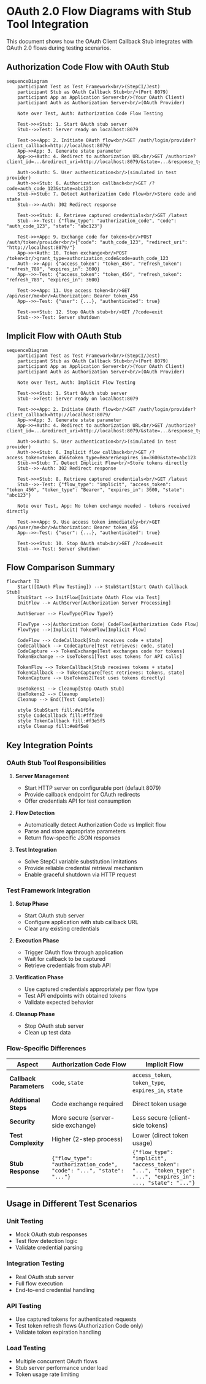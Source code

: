 # OAuth 2.0 Flow Diagrams with Stub Tool Integration

This document shows how the OAuth Client Callback Stub integrates with OAuth 2.0 flows during testing scenarios.

## Authorization Code Flow with OAuth Stub

```mermaid
sequenceDiagram
    participant Test as Test Framework<br/>(StepCI/Jest)
    participant Stub as OAuth Callback Stub<br/>(Port 8079)
    participant App as Application Server<br/>(Your OAuth Client)
    participant Auth as Authorization Server<br/>(OAuth Provider)

    Note over Test, Auth: Authorization Code Flow Testing

    Test->>+Stub: 1. Start OAuth stub server
    Stub-->>Test: Server ready on localhost:8079

    Test->>+App: 2. Initiate OAuth flow<br/>GET /auth/login/provider?client_callback=http://localhost:8079/
    App->>App: 3. Generate state parameter
    App->>+Auth: 4. Redirect to authorization URL<br/>GET /authorize?client_id=...&redirect_uri=http://localhost:8079/&state=...&response_type=code
    
    Auth->>Auth: 5. User authentication<br/>(simulated in test provider)
    Auth->>+Stub: 6. Authorization callback<br/>GET /?code=auth_code_123&state=abc123
    Stub->>Stub: 7. Detect Authorization Code Flow<br/>Store code and state
    Stub-->>-Auth: 302 Redirect response
    
    Test->>+Stub: 8. Retrieve captured credentials<br/>GET /latest
    Stub-->>-Test: {"flow_type": "authorization_code", "code": "auth_code_123", "state": "abc123"}
    
    Test->>+App: 9. Exchange code for tokens<br/>POST /auth/token/provider<br/>{"code": "auth_code_123", "redirect_uri": "http://localhost:8079/"}
    App->>+Auth: 10. Token exchange<br/>POST /token<br/>grant_type=authorization_code&code=auth_code_123
    Auth-->>-App: {"access_token": "token_456", "refresh_token": "refresh_789", "expires_in": 3600}
    App-->>-Test: {"access_token": "token_456", "refresh_token": "refresh_789", "expires_in": 3600}
    
    Test->>+App: 11. Use access token<br/>GET /api/user/me<br/>Authorization: Bearer token_456
    App-->>-Test: {"user": {...}, "authenticated": true}
    
    Test->>+Stub: 12. Stop OAuth stub<br/>GET /?code=exit
    Stub-->>-Test: Server shutdown
```

## Implicit Flow with OAuth Stub

```mermaid
sequenceDiagram
    participant Test as Test Framework<br/>(StepCI/Jest)
    participant Stub as OAuth Callback Stub<br/>(Port 8079)
    participant App as Application Server<br/>(Your OAuth Client)
    participant Auth as Authorization Server<br/>(OAuth Provider)

    Note over Test, Auth: Implicit Flow Testing

    Test->>+Stub: 1. Start OAuth stub server
    Stub-->>Test: Server ready on localhost:8079

    Test->>+App: 2. Initiate OAuth flow<br/>GET /auth/login/provider?client_callback=http://localhost:8079/
    App->>App: 3. Generate state parameter
    App->>+Auth: 4. Redirect to authorization URL<br/>GET /authorize?client_id=...&redirect_uri=http://localhost:8079/&state=...&response_type=token
    
    Auth->>Auth: 5. User authentication<br/>(simulated in test provider)
    Auth->>+Stub: 6. Implicit flow callback<br/>GET /?access_token=token_456&token_type=Bearer&expires_in=3600&state=abc123
    Stub->>Stub: 7. Detect Implicit Flow<br/>Store tokens directly
    Stub-->>-Auth: 302 Redirect response
    
    Test->>+Stub: 8. Retrieve captured credentials<br/>GET /latest
    Stub-->>-Test: {"flow_type": "implicit", "access_token": "token_456", "token_type": "Bearer", "expires_in": 3600, "state": "abc123"}
    
    Note over Test, App: No token exchange needed - tokens received directly
    
    Test->>+App: 9. Use access token immediately<br/>GET /api/user/me<br/>Authorization: Bearer token_456
    App-->>-Test: {"user": {...}, "authenticated": true}
    
    Test->>+Stub: 10. Stop OAuth stub<br/>GET /?code=exit
    Stub-->>-Test: Server shutdown
```

## Flow Comparison Summary

```mermaid
flowchart TD
    Start([OAuth Flow Testing]) --> StubStart[Start OAuth Callback Stub]
    StubStart --> InitFlow[Initiate OAuth Flow via Test]
    InitFlow --> AuthServer[Authorization Server Processing]
    
    AuthServer --> FlowType{Flow Type?}
    
    FlowType -->|Authorization Code| CodeFlow[Authorization Code Flow]
    FlowType -->|Implicit| TokenFlow[Implicit Flow]
    
    CodeFlow --> CodeCallback[Stub receives code + state]
    CodeCallback --> CodeCapture[Test retrieves: code, state]
    CodeCapture --> TokenExchange[Test exchanges code for tokens]
    TokenExchange --> UseTokens1[Test uses tokens for API calls]
    
    TokenFlow --> TokenCallback[Stub receives tokens + state]
    TokenCallback --> TokenCapture[Test retrieves: tokens, state]
    TokenCapture --> UseTokens2[Test uses tokens directly]
    
    UseTokens1 --> Cleanup[Stop OAuth Stub]
    UseTokens2 --> Cleanup
    Cleanup --> End([Test Complete])
    
    style StubStart fill:#e1f5fe
    style CodeCallback fill:#fff3e0
    style TokenCallback fill:#f3e5f5
    style Cleanup fill:#e8f5e8
```

## Key Integration Points

### OAuth Stub Tool Responsibilities

1. **Server Management**
   - Start HTTP server on configurable port (default 8079)
   - Provide callback endpoint for OAuth redirects
   - Offer credentials API for test consumption

2. **Flow Detection**
   - Automatically detect Authorization Code vs Implicit flow
   - Parse and store appropriate parameters
   - Return flow-specific JSON responses

3. **Test Integration**
   - Solve StepCI variable substitution limitations
   - Provide reliable credential retrieval mechanism
   - Enable graceful shutdown via HTTP request

### Test Framework Integration

1. **Setup Phase**
   - Start OAuth stub server
   - Configure application with stub callback URL
   - Clear any existing credentials

2. **Execution Phase**
   - Trigger OAuth flow through application
   - Wait for callback to be captured
   - Retrieve credentials from stub API

3. **Verification Phase**
   - Use captured credentials appropriately per flow type
   - Test API endpoints with obtained tokens
   - Validate expected behavior

4. **Cleanup Phase**
   - Stop OAuth stub server
   - Clean up test data

### Flow-Specific Differences

| Aspect | Authorization Code Flow | Implicit Flow |
|--------|------------------------|---------------|
| **Callback Parameters** | `code`, `state` | `access_token`, `token_type`, `expires_in`, `state` |
| **Additional Steps** | Code exchange required | Direct token usage |
| **Security** | More secure (server-side exchange) | Less secure (client-side tokens) |
| **Test Complexity** | Higher (2-step process) | Lower (direct token usage) |
| **Stub Response** | `{"flow_type": "authorization_code", "code": "...", "state": "..."}` | `{"flow_type": "implicit", "access_token": "...", "token_type": "...", "expires_in": ..., "state": "..."}` |

## Usage in Different Test Scenarios

### Unit Testing
- Mock OAuth stub responses
- Test flow detection logic
- Validate credential parsing

### Integration Testing
- Real OAuth stub server
- Full flow execution
- End-to-end credential handling

### API Testing
- Use captured tokens for authenticated requests
- Test token refresh flows (Authorization Code only)
- Validate token expiration handling

### Load Testing
- Multiple concurrent OAuth flows
- Stub server performance under load
- Token usage rate limiting